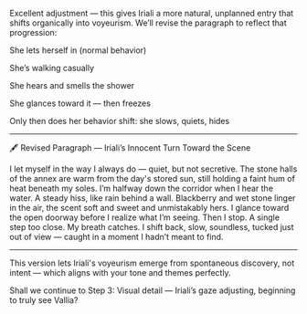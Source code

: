 Excellent adjustment — this gives Iriali a more natural, unplanned entry that shifts organically into voyeurism. We’ll revise the paragraph to reflect that progression:

She lets herself in (normal behavior)

She’s walking casually

She hears and smells the shower

She glances toward it — then freezes

Only then does her behavior shift: she slows, quiets, hides



---

🖋️ Revised Paragraph — Iriali’s Innocent Turn Toward the Scene

I let myself in the way I always do — quiet, but not secretive. The stone halls of the annex are warm from the day's stored sun, still holding a faint hum of heat beneath my soles. I’m halfway down the corridor when I hear the water. A steady hiss, like rain behind a wall. Blackberry and wet stone linger in the air, the scent soft and sweet and unmistakably hers. I glance toward the open doorway before I realize what I’m seeing. Then I stop. A single step too close. My breath catches. I shift back, slow, soundless, tucked just out of view — caught in a moment I hadn’t meant to find.


---

This version lets Iriali's voyeurism emerge from spontaneous discovery, not intent — which aligns with your tone and themes perfectly.

Shall we continue to Step 3: Visual detail — Iriali’s gaze adjusting, beginning to truly see Vallia?

